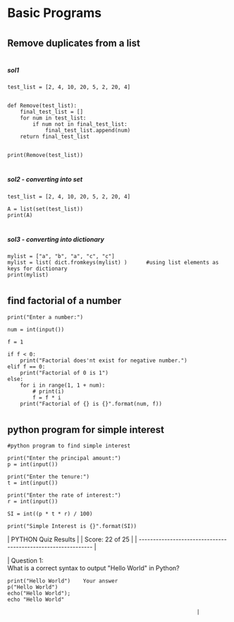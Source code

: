 

# <h1> Basic Programs

# <h2> Remove duplicates from a list

# <h5> sol1
    test_list = [2, 4, 10, 20, 5, 2, 20, 4]


    def Remove(test_list):
        final_test_list = []
        for num in test_list:
            if num not in final_test_list:
                final_test_list.append(num)
        return final_test_list


    print(Remove(test_list))


# <h5> sol2 - converting into set


    test_list = [2, 4, 10, 20, 5, 2, 20, 4]

    A = list(set(test_list))
    print(A)



# <h5> sol3 - converting into dictionary

    mylist = ["a", "b", "a", "c", "c"]
    mylist = list( dict.fromkeys(mylist) )      #using list elements as keys for dictionary
    print(mylist)



# <h2> find factorial of a number



    print("Enter a number:")

    num = int(input())

    f = 1

    if f < 0:
        print("Factorial does'nt exist for negative number.")
    elif f == 0:
        print("Factorial of 0 is 1")
    else:
        for i in range(1, 1 + num):
            # print(i)
            f = f * i
        print("Factorial of {} is {}".format(num, f))


# <h2> python program for simple interest



    #python program to find simple interest

    print("Enter the principal amount:")
    p = int(input())

    print("Enter the tenure:")
    t = int(input())

    print("Enter the rate of interest:")
    r = int(input())

    SI = int((p * t * r) / 100)

    print("Simple Interest is {}".format(SI))



| PYTHON Quiz Results 											|
| Score: 22 of 25												|
| ------------------------------------------------------------- |



| Question 1:													
What is a correct syntax to output "Hello World" in Python?

	print("Hello World")    Your answer  
	p("Hello World")
	echo("Hello World");
	echo "Hello World"

																|